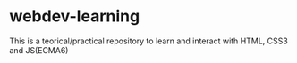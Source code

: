 # webdev-learning
This is a teorical/practical repository to learn and interact with HTML, CSS3 and JS(ECMA6)
